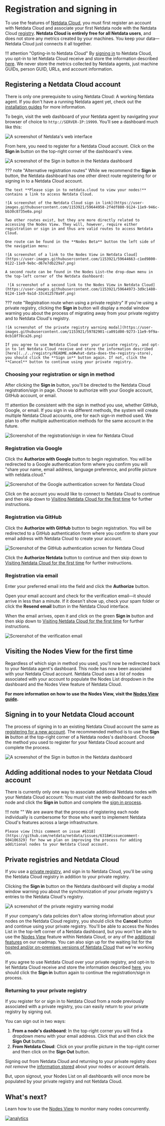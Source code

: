 # Registration and signing in

To use the features of [Netdata Cloud](README.md), you must first register an account with Netdata Cloud and associate your first Netdata node with the Netdata Cloud [registry](../../registry/README.md). **Netdata Cloud is entirely free for all Netdata users**, and does not store any metrics created by your machines. You keep your data—Netdata Cloud just connects it all together.

!!! attention "Opting-in to Netdata Cloud"
    By [signing in](signing-in.md) to Netdata Cloud, you opt-in to let Netdata Cloud receive and store the information described [here](../../registry/README.md#what-data-does-the-registry-store). We never store the metrics collected by Netdata agents, just machine GUIDs, person GUID, URLs, and account information.

## Registering a Netdata Cloud account

There is only one prerequisite to using Netdata Cloud: A working Netdata agent. If you don't have a running Netdata agent yet, check out the [installation guides](../../packaging/installer/) for more information.

To begin, visit the web dashboard of your Netdata agent by navigating your browser of choice to `http://SERVER-IP:19999`. You’ll see a dashboard much like this:

![A screenshot of Netdata's web interface](https://user-images.githubusercontent.com/1153921/59644657-b7330300-9122-11e9-9dda-ea784422f3f2.png)

From here, you need to register for a Netdata Cloud account. Click on the **Sign in** button on the top-right corner of the dashboard's view.

![A screenshot of the Sign in button in the Netdata dashboard](https://user-images.githubusercontent.com/1153921/59782688-6252d200-9273-11e9-9975-52be0d6714bf.png)

??? note "Alternative registration routes"
    While we recommend the **Sign in** button, the Netdata dashboard has one other direct route registering for or signing in to a Netdata Cloud account.

```
The text **Please sign in to netdata.cloud to view your nodes!** contains a link to access Netdata Cloud.

![A screenshot of the Netdata Cloud sign in link](https://user-images.githubusercontent.com/1153921/59644958-2f4df880-9124-11e9-946c-bb30c8735e0a.png)

Two other routes exist, but they are more directly related to accessing the Nodes View. They will, however, require either registration or sign in and thus are valid routes to access Netdata Cloud.

One route can be found in the **Nodes Beta** button the left side of the navigation menu:

![A screenshot of a link to the Nodes View in Netdata Cloud](https://user-images.githubusercontent.com/1153921/59644663-c1ed9800-9122-11e9-9ebc-d67e7db229a7.png)

A second route can be found in the Nodes List—the drop-down menu in the top-left corner of the Netdata dashboard:

 ![A screenshot of a second link to the Nodes View in Netdata Cloud](https://user-images.githubusercontent.com/1153921/59644973-3d9c1480-9124-11e9-9a1d-33c412578a9f.png)
```

??? note "Registration route when using a private registry"
    If you're using a private registry, clicking the **Sign in** button will display a modal window warning you about the process of migrating away from your private registry and to Netdata Cloud's registry.

```
![A screenshot of the private registry warning modal](https://user-images.githubusercontent.com/1153921/59782901-ca091d00-9273-11e9-9f9a-0cb18f78ca26.png)

If you agree to use Netdata Cloud over your private registry, and opt-in to let Netdata Cloud receive and store the information described [here](../../registry/README.md#what-data-does-the-registry-store), you should click the **Sign in** button again. If not, click the **Cancel** button to continue using your private registry.
```

### Choosing your registration or sign in method

After clicking the **Sign in** button, you'll be directed to the Netdata Cloud registration/sign in page. Choose to authorize with your Google account, GitHub account, or email.

!!! attention
    Be consistent with the sign in method you use, whether GitHub, Google, or email. If you sign in via different methods, the system will create multiple Netdata Cloud accounts, one for each sign-in method used. We plan to offer multiple authentication methods for the same account in the future.

![Screenshot of the registration/sign in view for Netdata Cloud](https://user-images.githubusercontent.com/1153921/59783226-8bc02d80-9274-11e9-8bbc-4718759b3145.png)

### Registration via Google

Click the **Authorize with Google** button to begin registration. You will be redirected to a Google authentication form where you confirm you will "share your name, email address, language preference, and profile picture with netdata.cloud." 

![Screenshot of the Google authentication screen for Netdata Cloud](https://user-images.githubusercontent.com/1153921/59786094-50752d00-927b-11e9-9411-5d7ce2b71ab0.png)

Click on the account you would like to connect to Netdata Cloud to continue and then skip down to [Visiting Netdata Cloud for the first time](#visiting-the-nodes-view-for-the-first-time) for further instructions.

### Registration via GitHub

Click the **Authorize with GitHub** button to begin registration. You will be redirected to a GitHub authentication form where you confirm to share your email address with Netdata Cloud to create your account.

![Screenshot of the GitHub authentication screen for Netdata Cloud](https://user-images.githubusercontent.com/1153921/59786227-a2b64e00-927b-11e9-939b-6fc51ef453b0.png)

Click the **Authorize Netdata** button to continue and then skip down to [Visiting Netdata Cloud for the first time](#visiting-the-nodes-view-for-the-first-time) for further instructions.

### Registration via email

Enter your preferred email into the field and click the **Authorize** button. 

Open your email account and check for the verification email—it should arrive in less than a minute. If it doesn't show up, check your spam folder or click the **Resend email** button in the Netdata Cloud interface.

When the email arrives, open it and click on the green **Sign in** button and then skip down to [Visiting Netdata Cloud for the first time](#visiting-the-nodes-view-for-the-first-time) for further instructions.

![Screenshot of the verification email](https://user-images.githubusercontent.com/1153921/59783969-338a2b00-9276-11e9-84b8-a4f678de1242.png)

## Visiting the Nodes View for the first time

Regardless of which sign in method you used, you'll now be redirected back to your Netdata agent's dashboard. This node has now been associated with your Netdata Cloud account. Netdata Cloud uses a list of nodes associated with your account to populate the Nodes List dropdown in the dashboard and the Nodes View feature of Netdata Cloud.

**For more information on how to use the Nodes View, visit the [Nodes View guide](nodes-view.md).**

## Signing in to your Netdata Cloud account

The process of signing in to an existing Netdata Cloud account the same as [registering for a new account](#registering-a-netdata-cloud-account). The recommended method is to use the **Sign in** button at the top-right corner of a Netdata nodes's dashboard. Choose the method you used to register for your Netdata Cloud account and complete the process.

![A screenshot of the Sign in button in the Netdata dashboard](https://user-images.githubusercontent.com/1153921/59782688-6252d200-9273-11e9-9975-52be0d6714bf.png)

## Adding additional nodes to your Netdata Cloud account

There is currently only one way to associate additional Netdata nodes with your Netdata Cloud account: You must visit the web dashboard for each node and click the **Sign in** button and complete the [sign in process](#signing-in-to-your-netdata-cloud-account).

!!! note ""
    We are aware that the process of registering each node individually is cumbersome for those who want to implement Netdata Cloud's features across a large infrastructure. 

```
Please view [this comment on issue #6318](https://github.com/netdata/netdata/issues/6318#issuecomment-504106329) for how we plan on improving the process for adding additional nodes to your Netdata Cloud account.
```

## Private registries and Netdata Cloud

If you use a [private registry](../../registry/README.md#run-your-own-registry), and sign in to Netdata Cloud, you'll be using the Netdata Cloud registry in addition to your private registry.

Clicking the **Sign in** button on the Netdata dashboard will display a modal window warning you about the synchronization of your private registry's entries to the Netdata Cloud's registry.

![A screenshot of the private registry warning modal](https://user-images.githubusercontent.com/1153921/59807493-fd1bd280-92ac-11e9-8017-98efb2cbbed8.png)

If your company's data policies don't allow storing information about your nodes on the Netdata Cloud registry, you should click the **Cancel** button and continue using your private registry. You'll be able to access the Nodes List in the top-left corner of a Netdata dashboard, but you won't be able to use the [Nodes View](nodes-view.md) feature within Netdata Cloud, or any of the [additional features](https://blog.netdata.cloud/posts/netdata-cloud-announcement/#what-features-will-netdata-cloud-offer) on our roadmap. You can also sign up for the waiting list for the [hosted and/or on-premises versions of Netdata Cloud](README.md#running-netdata-cloud-on-premises-or-as-a-hosted-instance) that we're working on.

If you agree to use Netdata Cloud over your private registry, and opt-in to let Netdata Cloud receive and store the information described [here](../../registry/README.md#what-data-does-the-registry-store), you should click the **Sign in** button again to continue the registration/sign in process.

### Returning to your private registry

If you register for or sign in to Netdata Cloud from a node previously associated with a private registry, you can easily return to your private registry by signing out.

You can sign out in two ways:

1.  **From a node's dashboard**: In the top-right corner you will find a dropdown menu with your email address. Click that and then click the **Sign Out** button.
2.  **From Netdata Cloud**: Click on your profile picture in the top-right corner and then click on the **Sign Out** button.

Signing out from Netdata Cloud and returning to your private registry *does not remove* the [information stored](../../registry/README.md#what-data-does-the-registry-store) about your nodes or account details.

But, upon signout, your Nodes List on all dashboards will once more be populated by your private registry and not Netdata Cloud.

<!-- ## The 'Synchronize with Netdata Cloud' button

Once signed in to Netdata Cloud, the Nodes List dropdown will now show a button labeled `Synchronize with netdata.cloud`. 

The `Synchronize with Netdata Cloud` button is a migration (or import) tool for Netdata Cloud. If either the public or your private registry contains a list of nodes associated with your `person_guid`, it will import them into Netdata Cloud and associate them with the `accounts` information in the Netdata Cloud registry.

When you click the `Synchronize with netdata.cloud` button, you will receive one of two popup messages based on whether you were using the public registry (at `registry.my-netdata.io`) or a private registry.

**Public registry**:

![Screenshot of the synchronization warning for public registries](https://user-images.githubusercontent.com/1153921/59807540-3a806000-92ad-11e9-99b7-e2254d817ed4.png)

**Private registry**:

![Screenshot of the synchronization warning for private registries](https://user-images.githubusercontent.com/1153921/59807459-d8bff600-92ac-11e9-997f-e84b909f266e.png)

If you do not want to synchronize your registry of choice with Netdata Cloud, click `Cancel`.

If you do, click `Synchronize`. This will push GUIDs, hostnames, and URLs to Netdata Cloud's registry.

Now, when you visit the Nodes View, you will be able to see all the nodes that were once associated with the public/private registry you were using previously. -->

## What's next?

Learn how to use the [Nodes View](nodes-view.md) to monitor many nodes concurrently.

[![analytics](https://www.google-analytics.com/collect?v=1&aip=1&t=pageview&_s=1&ds=github&dr=https%3A%2F%2Fgithub.com%2Fnetdata%2Fnetdata&dl=https%3A%2F%2Fmy-netdata.io%2Fgithub%2Fdocs%2Fnetdata-cloud%2Fsigning-in&_u=MAC~&cid=5792dfd7-8dc4-476b-af31-da2fdb9f93d2&tid=UA-64295674-3)](<>)
